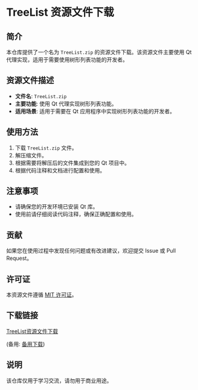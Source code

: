 # TreeList 资源文件下载

## 简介

本仓库提供了一个名为 `TreeList.zip` 的资源文件下载。该资源文件主要使用 Qt 代理实现，适用于需要使用树形列表功能的开发者。

## 资源文件描述

- **文件名**: `TreeList.zip`
- **主要功能**: 使用 Qt 代理实现树形列表功能。
- **适用场景**: 适用于需要在 Qt 应用程序中实现树形列表功能的开发者。

## 使用方法

1. 下载 `TreeList.zip` 文件。
2. 解压缩文件。
3. 根据需要将解压后的文件集成到您的 Qt 项目中。
4. 根据代码注释和文档进行配置和使用。

## 注意事项

- 请确保您的开发环境已安装 Qt 库。
- 使用前请仔细阅读代码注释，确保正确配置和使用。

## 贡献

如果您在使用过程中发现任何问题或有改进建议，欢迎提交 Issue 或 Pull Request。

## 许可证

本资源文件遵循 [MIT 许可证](LICENSE)。

## 下载链接
[TreeList资源文件下载](https://pan.quark.cn/s/2115cbf15741) 

(备用: [备用下载](https://pan.baidu.com/s/15M40F091WHcNYnMao05YIQ?pwd=1234))

## 说明

该仓库仅用于学习交流，请勿用于商业用途。
